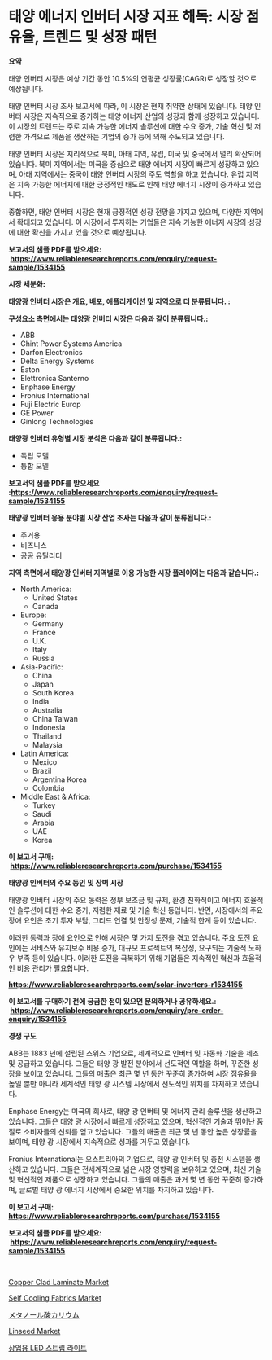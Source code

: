 <p><h1>태양 에너지 인버터 시장 지표 해독: 시장 점유율, 트렌드 및 성장 패턴</h1></p><p><strong>요약</strong></p>
<p><p>태양 인버터 시장은 예상 기간 동안 10.5%의 연평균 성장률(CAGR)로 성장할 것으로 예상됩니다.</p><p>태양 인버터 시장 조사 보고서에 따라, 이 시장은 현재 취약한 상태에 있습니다. 태양 인버터 시장은 지속적으로 증가하는 태양 에너지 산업의 성장과 함께 성장하고 있습니다. 이 시장의 트렌드는 주로 지속 가능한 에너지 솔루션에 대한 수요 증가, 기술 혁신 및 저렴한 가격으로 제품을 생산하는 기업의 증가 등에 의해 주도되고 있습니다.</p><p>태양 인버터 시장은 지리적으로 북미, 아태 지역, 유럽, 미국 및 중국에서 널리 확산되어 있습니다. 북미 지역에서는 미국을 중심으로 태양 에너지 시장이 빠르게 성장하고 있으며, 아태 지역에서는 중국이 태양 인버터 시장의 주도 역할을 하고 있습니다. 유럽 지역은 지속 가능한 에너지에 대한 긍정적인 태도로 인해 태양 에너지 시장이 증가하고 있습니다.</p><p>종합하면, 태양 인버터 시장은 현재 긍정적인 성장 전망을 가지고 있으며, 다양한 지역에서 확대되고 있습니다. 이 시장에서 투자하는 기업들은 지속 가능한 에너지 시장의 성장에 대한 확신을 가지고 있을 것으로 예상됩니다.</p></p>
<p><strong>보고서의 샘플 PDF를 받으세요: &nbsp;<a href="https://www.reliableresearchreports.com/enquiry/request-sample/1534155">https://www.reliableresearchreports.com/enquiry/request-sample/1534155</a></strong></p>
<p><strong>시장 세분화:</strong></p>
<p><strong> 태양광 인버터 시장은 개요, 배포, 애플리케이션 및 지역으로 더 분류됩니다. :</strong></p>
<p><strong>구성요소 측면에서는 태양광 인버터 시장은 다음과 같이 분류됩니다.:</strong></p>
<p><ul><li>ABB</li><li>Chint Power Systems America</li><li>Darfon Electronics</li><li>Delta Energy Systems</li><li>Eaton</li><li>Elettronica Santerno</li><li>Enphase Energy</li><li>Fronius International</li><li>Fuji Electric Europ</li><li>GE Power</li><li>Ginlong Technologies</li></ul></p>
<p><strong> 태양광 인버터 유형별 시장 분석은 다음과 같이 분류됩니다.:</strong></p>
<p><ul><li>독립 모델</li><li>통합 모델</li></ul></p>
<p><strong>보고서의 샘플 PDF를 받으세요 :<a href="https://www.reliableresearchreports.com/enquiry/request-sample/1534155">https://www.reliableresearchreports.com/enquiry/request-sample/1534155</a></strong></p>
<p><strong> 태양광 인버터 응용 분야별 시장 산업 조사는 다음과 같이 분류됩니다.:</strong></p>
<p><ul><li>주거용</li><li>비즈니스</li><li>공공 유틸리티</li></ul></p>
<p><strong>지역 측면에서 태양광 인버터 지역별로 이용 가능한 시장 플레이어는 다음과 같습니다.:</strong></p>
<p><ul>
    <li>
        North America:
        <ul>
            <li>United States</li>
            <li>Canada</li>
        </ul>
    </li>
    <li>
        Europe:
        <ul>
            <li>Germany</li>
            <li>France</li>
            <li>U.K.</li>
            <li>Italy</li>
            <li>Russia</li>
        </ul>
    </li>
    <li>
        Asia-Pacific:
        <ul>
            <li>China</li>
            <li>Japan</li>
            <li>South Korea</li>
            <li>India</li>
            <li>Australia</li>
            <li>China Taiwan</li>
            <li>Indonesia</li>
            <li>Thailand</li>
            <li>Malaysia</li>
        </ul>
    </li>
    <li>
        Latin America:
        <ul>
            <li>Mexico</li>
            <li>Brazil</li>
            <li>Argentina Korea</li>
            <li>Colombia</li>
        </ul>
    </li>
    <li>
        Middle East & Africa:
        <ul>
            <li>Turkey</li>
            <li>Saudi</li>
            <li>Arabia</li>
            <li>UAE</li>
            <li>Korea</li>
        </ul>
    </li>
    </ul></p>
<p><strong>이 보고서 구매: &nbsp;<a href="https://www.reliableresearchreports.com/purchase/1534155">https://www.reliableresearchreports.com/purchase/1534155</a></strong></p>
<p><strong>태양광 인버터의 주요 동인 및 장벽 시장</strong></p>
<p><p>태양광 인버터 시장의 주요 동력은 정부 보조금 및 규제, 환경 친화적이고 에너지 효율적인 솔루션에 대한 수요 증가, 저렴한 재료 및 기술 혁신 등입니다. 반면, 시장에서의 주요 장애 요인은 초기 투자 부담, 그리드 연결 및 안정성 문제, 기술적 한계 등이 있습니다.</p><p>이러한 동력과 장애 요인으로 인해 시장은 몇 가지 도전을 겪고 있습니다. 주요 도전 요인에는 서비스와 유지보수 비용 증가, 대규모 프로젝트의 복잡성, 요구되는 기술적 노하우 부족 등이 있습니다. 이러한 도전을 극복하기 위해 기업들은 지속적인 혁신과 효율적인 비용 관리가 필요합니다.</p></p>
<p><strong><a href="https://www.reliableresearchreports.com/solar-inverters-r1534155">https://www.reliableresearchreports.com/solar-inverters-r1534155</a></strong></p>
<p><strong>이 보고서를 구매하기 전에 궁금한 점이 있으면 문의하거나 공유하세요.: &nbsp;<a href="https://www.reliableresearchreports.com/enquiry/pre-order-enquiry/1534155">https://www.reliableresearchreports.com/enquiry/pre-order-enquiry/1534155</a></strong></p>
<p><strong>경쟁 구도</strong></p>
<p><p>ABB는 1883 년에 설립된 스위스 기업으로, 세계적으로 인버터 및 자동화 기술을 제조 및 공급하고 있습니다. 그들은 태양 광 발전 분야에서 선도적인 역할을 하며, 꾸준한 성장을 보이고 있습니다. 그들의 매출은 최근 몇 년 동안 꾸준히 증가하여 시장 점유율을 높일 뿐만 아니라 세계적인 태양 광 시스템 시장에서 선도적인 위치를 차지하고 있습니다.</p><p>Enphase Energy는 미국의 회사로, 태양 광 인버터 및 에너지 관리 솔루션을 생산하고 있습니다. 그들은 태양 광 시장에서 빠르게 성장하고 있으며, 혁신적인 기술과 뛰어난 품질로 소비자들의 신뢰를 얻고 있습니다. 그들의 매출은 최근 몇 년 동안 높은 성장률을 보이며, 태양 광 시장에서 지속적으로 성과를 거두고 있습니다.</p><p>Fronius International는 오스트리아의 기업으로, 태양 광 인버터 및 충전 시스템을 생산하고 있습니다. 그들은 전세계적으로 넓은 시장 영향력을 보유하고 있으며, 최신 기술 및 혁신적인 제품으로 성장하고 있습니다. 그들의 매출은 과거 몇 년 동안 꾸준히 증가하며, 글로벌 태양 광 에너지 시장에서 중요한 위치를 차지하고 있습니다.</p></p>
<p><strong>이 보고서 구매: &nbsp; <a href="https://www.reliableresearchreports.com/purchase/1534155">https://www.reliableresearchreports.com/purchase/1534155</a></strong></p>
<p><strong>보고서의 샘플 PDF를 받으세요: &nbsp;<a href="https://www.reliableresearchreports.com/enquiry/request-sample/1534155">https://www.reliableresearchreports.com/enquiry/request-sample/1534155</a></strong><strong></strong></p>
<p>&nbsp;</p>
<p><p><a href="https://issuu.com/reportprime-2/docs/copper-clad-laminate-market-size-2030.pptx">Copper Clad Laminate Market</a></p><p><a href="https://angry-finch-aaf.notion.site/Self-Cooling-Fabrics-Market-Size-Reflecting-a-Forecast-Till-2031-Market-By-Type-By-Application-and-ded5321fb10140daa4170802758c4ac1">Self Cooling Fabrics Market</a></p><p><a href="https://github.com/nxboeu02965442/Market-Research-Report-List-1/blob/main/755054819394.md">メタノール酸カリウム</a></p><p><a href="https://github.com/FassouRP/Market-Research-Report-List-4/blob/main/linseed-market.md">Linseed Market</a></p><p><a href="https://medium.com/@achimcoteanu1/%EC%83%81%EC%97%85%EC%9A%A9-led-%EC%8A%A4%ED%8A%B8%EB%A6%BD-%EC%A1%B0%EB%AA%85-%EC%8B%9C%EC%9E%A5-%EA%B7%9C%EB%AA%A8-cagr-%ED%8A%B8%EB%A0%8C%EB%93%9C-2024-2030-f014f99fd87f">상업용 LED 스트립 라이트</a></p></p>